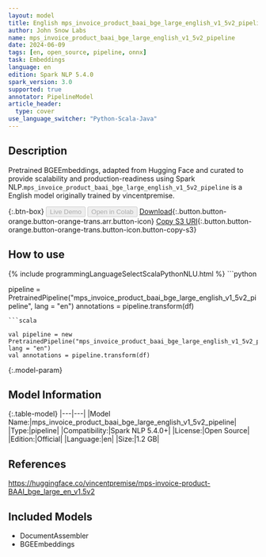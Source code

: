 ```yaml
---
layout: model
title: English mps_invoice_product_baai_bge_large_english_v1_5v2_pipeline pipeline BGEEmbeddings from vincentpremise
author: John Snow Labs
name: mps_invoice_product_baai_bge_large_english_v1_5v2_pipeline
date: 2024-06-09
tags: [en, open_source, pipeline, onnx]
task: Embeddings
language: en
edition: Spark NLP 5.4.0
spark_version: 3.0
supported: true
annotator: PipelineModel
article_header:
  type: cover
use_language_switcher: "Python-Scala-Java"
---
```


## Description

Pretrained BGEEmbeddings, adapted from Hugging Face and curated to provide scalability and production-readiness using Spark NLP.`mps_invoice_product_baai_bge_large_english_v1_5v2_pipeline` is a English model originally trained by vincentpremise.

{:.btn-box}
<button class="button button-orange" disabled>Live Demo</button>
<button class="button button-orange" disabled>Open in Colab</button>
[Download](https://s3.amazonaws.com/auxdata.johnsnowlabs.com/public/models/mps_invoice_product_baai_bge_large_english_v1_5v2_pipeline_en_5.4.0_3.0_1717963175708.zip){:.button.button-orange.button-orange-trans.arr.button-icon}
[Copy S3 URI](s3://auxdata.johnsnowlabs.com/public/models/mps_invoice_product_baai_bge_large_english_v1_5v2_pipeline_en_5.4.0_3.0_1717963175708.zip){:.button.button-orange.button-orange-trans.button-icon.button-copy-s3}

## How to use



<div class="tabs-box" markdown="1">
{% include programmingLanguageSelectScalaPythonNLU.html %}
```python

pipeline = PretrainedPipeline("mps_invoice_product_baai_bge_large_english_v1_5v2_pipeline", lang = "en")
annotations =  pipeline.transform(df)   

```
```scala

val pipeline = new PretrainedPipeline("mps_invoice_product_baai_bge_large_english_v1_5v2_pipeline", lang = "en")
val annotations = pipeline.transform(df)

```
</div>

{:.model-param}
## Model Information

{:.table-model}
|---|---|
|Model Name:|mps_invoice_product_baai_bge_large_english_v1_5v2_pipeline|
|Type:|pipeline|
|Compatibility:|Spark NLP 5.4.0+|
|License:|Open Source|
|Edition:|Official|
|Language:|en|
|Size:|1.2 GB|

## References

https://huggingface.co/vincentpremise/mps-invoice-product-BAAI_bge_large_en_v1.5v2

## Included Models

- DocumentAssembler
- BGEEmbeddings